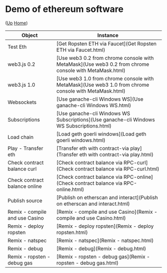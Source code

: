 # Demo of ethereum software

([Up](..) [Home](..\..))

| Object                         | Instance
| ---------------                | ---------     
| Test Eth                       | [Get Ropsten ETH via Faucet](Get Ropsten ETH via Faucet.html)
| web3.js 0.2                    | [Use web3 0.2 from chrome console with MetaMask](Use web3 0.2 from chrome console with MetaMask.html)
| web3.js 1.0                    | [Use web3 1.0 from chrome console with MetaMask](Use web3 1.0 from chrome console with MetaMask.html)
| Websockets                     | [Use ganache-cli Windows WS](Use ganache-cli Windows WS.html) 
| Subscriptions                  | [Use ganache-cli Windows WS Subscriptions](Use ganache-cli Windows WS Subscriptions.html)
| Load chain                     | [Load geth goerli windows](Load geth goerli windows.html)
| Play - Transfer eth            | [Transfer eth with contract-via play](Transfer eth with contract-via play.html)
| Check contract balance curl    | [Check contract balance via RPC-curl](Check contract balance via RPC-curl.html)
| Check contract balance online  | [Check contract balance via RPC-online](Check contract balance via RPC-online.html)
| Publish source                 | [Publish on etherscan and interact](Publish on etherscan and interact.html)
| Remix - compile and use Casino | [Remix - compile and use Casino](Remix - compile and use Casino.html)
| Remix - deploy ropsten         | [Remix - deploy ropsten](Remix - deploy ropsten.html)
| Remix - natspec                | [Remix - natspec](Remix - natspec.html)
| Remix - debug                  | [Remix - debug](Remix - debug.html)
| Remix - ropsten - debug gas    | [Remix - ropsten - debug gas](Remix - ropsten - debug gas.html)

